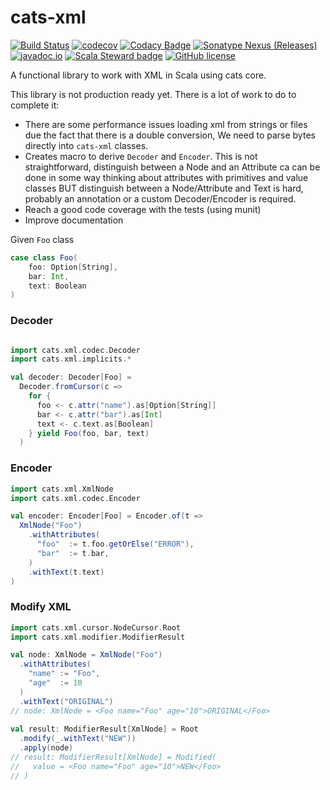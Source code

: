 # cats-xml

[![Build Status](https://github.com/geirolz/cats-xml/actions/workflows/cicd.yml/badge.svg)](https://github.com/geirolz/cats-xml/actions)
[![codecov](https://img.shields.io/codecov/c/github/geirolz/cats-xml)](https://codecov.io/gh/geirolz/cats-xml)
[![Codacy Badge](https://app.codacy.com/project/badge/Grade/3101ec45f0114ad0abde91181c8c238c)](https://www.codacy.com/gh/geirolz/cats-xml/dashboard?utm_source=github.com&amp;utm_medium=referral&amp;utm_content=geirolz/cats-xml&amp;utm_campaign=Badge_Grade)
[![Sonatype Nexus (Releases)](https://img.shields.io/nexus/r/com.github.geirolz/cats-xml-core_2.13?server=https%3A%2F%2Foss.sonatype.org)](https://mvnrepository.com/artifact/com.github.geirolz/cats-xml-core)
[![javadoc.io](https://javadoc.io/badge2/com.github.geirolz/cats-xml-core_2.13/javadoc.io.svg)](https://javadoc.io/doc/com.github.geirolz/cats-xml-core_2.13)
[![Scala Steward badge](https://img.shields.io/badge/Scala_Steward-helping-blue.svg?style=flat&logo=data:image/png;base64,iVBORw0KGgoAAAANSUhEUgAAAA4AAAAQCAMAAAARSr4IAAAAVFBMVEUAAACHjojlOy5NWlrKzcYRKjGFjIbp293YycuLa3pYY2LSqql4f3pCUFTgSjNodYRmcXUsPD/NTTbjRS+2jomhgnzNc223cGvZS0HaSD0XLjbaSjElhIr+AAAAAXRSTlMAQObYZgAAAHlJREFUCNdNyosOwyAIhWHAQS1Vt7a77/3fcxxdmv0xwmckutAR1nkm4ggbyEcg/wWmlGLDAA3oL50xi6fk5ffZ3E2E3QfZDCcCN2YtbEWZt+Drc6u6rlqv7Uk0LdKqqr5rk2UCRXOk0vmQKGfc94nOJyQjouF9H/wCc9gECEYfONoAAAAASUVORK5CYII=)](https://scala-steward.org)
[![GitHub license](https://img.shields.io/github/license/geirolz/cats-xml)](https://github.com/geirolz/cats-xml/blob/master/LICENSE)

A functional library to work with XML in Scala using cats core.

This library is not production ready yet. There is a lot of work to do to complete it:
- There are some performance issues loading xml from strings or files due the fact that there is a double
  conversion, We need to parse bytes directly into `cats-xml` classes.
- Creates macro to derive `Decoder` and `Encoder`. This is not straightforward, distinguish between a Node and an Attribute ca
  can be done in some way thinking about attributes with primitives and value classes BUT distinguish between a Node/Attribute and Text 
  is hard, probably an annotation or a custom Decoder/Encoder is required. 
- Reach a good code coverage with the tests (using munit)
- Improve documentation


Given `Foo` class 
```scala
case class Foo(
    foo: Option[String], 
    bar: Int, 
    text: Boolean
)
```

### Decoder
```scala

import cats.xml.codec.Decoder
import cats.xml.implicits.*

val decoder: Decoder[Foo] =
  Decoder.fromCursor(c =>
    for {
      foo <- c.attr("name").as[Option[String]]
      bar <- c.attr("bar").as[Int]
      text <- c.text.as[Boolean]
    } yield Foo(foo, bar, text)
  )
```


### Encoder
```scala
import cats.xml.XmlNode
import cats.xml.codec.Encoder

val encoder: Encoder[Foo] = Encoder.of(t =>
  XmlNode("Foo")
    .withAttributes(
      "foo"  := t.foo.getOrElse("ERROR"),
      "bar"  := t.bar,
    )
    .withText(t.text)
)
```

### Modify XML
```scala
import cats.xml.cursor.NodeCursor.Root
import cats.xml.modifier.ModifierResult

val node: XmlNode = XmlNode("Foo")
  .withAttributes(
    "name" := "Foo",
    "age"  := 10
  )
  .withText("ORIGINAL")
// node: XmlNode = <Foo name="Foo" age="10">ORIGINAL</Foo>
  
val result: ModifierResult[XmlNode] = Root
  .modify(_.withText("NEW"))
  .apply(node)  
// result: ModifierResult[XmlNode] = Modified(
//   value = <Foo name="Foo" age="10">NEW</Foo>
// )
```
